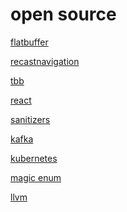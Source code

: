 # open source

<a href="https://github.com/google/flatbuffers" target="_blank">flatbuffer</a>

<a href="https://github.com/recastnavigation/recastnavigation" target="_blank">recastnavigation</a>

<a href="https://github.com/wjakob/tbb" target="_blank">tbb</a>

<a href="https://github.com/facebook/react" target="_blank">react</a>

<a href="https://github.com/google/sanitizers" target="_blank">sanitizers</a>

<a href="https://github.com/apache/kafka" target="_blank">kafka</a>

<a href="https://github.com/kubernetes/kubernetes" target="_blank">kubernetes</a>

<a href="https://github.com/Neargye/magic_enum" target="_blank">magic enum</a>

<a href="https://github.com/llvm/llvm-project" target="_blank">llvm</a>

